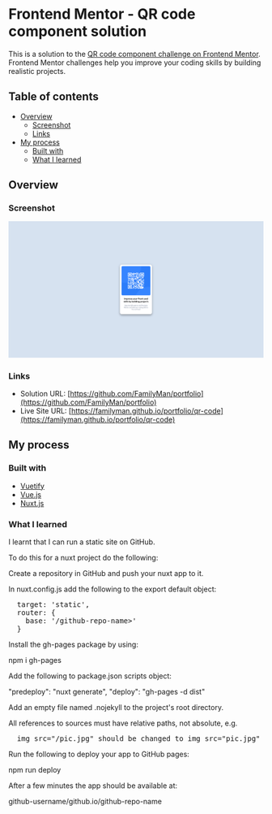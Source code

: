 # Frontend Mentor - QR code component solution

This is a solution to the [QR code component challenge on Frontend Mentor](https://www.frontendmentor.io/challenges/qr-code-component-iux_sIO_H). Frontend Mentor challenges help you improve your coding skills by building realistic projects. 

## Table of contents

- [Overview](#overview)
  - [Screenshot](#screenshot)
  - [Links](#links)
- [My process](#my-process)
  - [Built with](#built-with)
  - [What I learned](#what-i-learned)

## Overview

### Screenshot
![](screenshot.png)

### Links

- Solution URL: [https://github.com/FamilyMan/portfolio](https://github.com/FamilyMan/portfolio)
- Live Site URL: [https://familyman.github.io/portfolio/qr-code](https://familyman.github.io/portfolio/qr-code)

## My process

### Built with

- [Vuetify](https://vuetifyjs.com/)
- [Vue.js](https://vuejs.org/)
- [Nuxt.js](https://nuxtjs.org/)

### What I learned

I learnt that I can run a static site on GitHub.

To do this for a nuxt project do the following:

Create a repository in GitHub and push your nuxt app to it.

In nuxt.config.js add the following to the export default object:

<pre>
  target: 'static',
  router: {
    base: '/github-repo-name>'
  }
</pre>

Install the gh-pages package by using:

npm i gh-pages

Add the following to package.json scripts object:

"predeploy": "nuxt generate",
"deploy": "gh-pages -d dist"

Add an empty file named .nojekyll to the project's root directory.

All references to sources must have relative paths, not absolute, e.g.

<pre>
  img src="/pic.jpg" should be changed to img src="pic.jpg"
</pre>
Run the following to deploy your app to GitHub pages:

npm run deploy

After a few minutes the app should be available at:

github-username/github.io/github-repo-name
